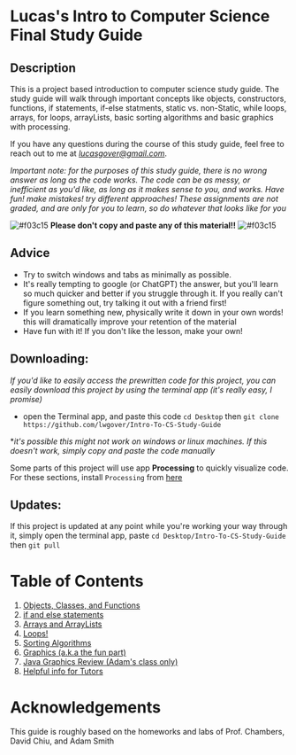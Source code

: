 # __Lucas's Intro to Computer Science Final Study Guide__

## Description
This is a project based introduction to computer science study guide. The study guide will walk through important concepts like objects, constructors, functions, if statements, if-else statments, static vs. non-Static, while loops, arrays, for loops, arrayLists, basic sorting algorithms and basic graphics with processing.

If you have any questions during the course of this study guide, feel free to reach out to me at _*lucasgover@gmail.com*_.

*Important note: for the purposes of this study guide, there is no wrong answer as long as the code works. The code can be as messy, or inefficient as you'd like, as long as it makes sense to you, and works. Have fun! make mistakes! try different approaches! These assignments are not graded, and are only for you to learn, so do whatever that looks like for you* 

![#f03c15](https://placehold.co/15x15/f03c15/f03c15.png) __Please don't copy and paste any of this material!!__ ![#f03c15](https://placehold.co/15x15/f03c15/f03c15.png)

## Advice
- Try to switch windows and tabs as minimally as possible.
- It's really tempting to google (or ChatGPT) the answer, but you'll learn so much quicker and better if you struggle through it. If you really can't figure something out, try talking it out with a friend first!
- If you learn something new, physically write it down in your own words! this will dramatically improve your retention of the material
- Have fun with it! If you don't like the lesson, make your own!

## Downloading:
*If you'd like to easily access the prewritten code for this project, you can easily download this project by using the terminal app (it's really easy, I promise)*
- open the Terminal app, and paste this code `cd Desktop` then `git clone https://github.com/lwgover/Intro-To-CS-Study-Guide`

**it's possible this might not work on windows or linux machines. If this doesn't work, simply copy and paste the code manually*

Some parts of this project will use app __Processing__ to quickly visualize code.
For these sections, install `Processing` from [here](https://processing.org/download)

## Updates:

If this project is updated at any point while you're working your way through it, simply open the terminal app, paste `cd Desktop/Intro-To-CS-Study-Guide` then `git pull`

# Table of Contents

1. [Objects, Classes, and Functions](./1/)
2. [if and else statements](./2/)
3. [Arrays and ArrayLists](./3/)
4. [Loops!](./4/)
5. [Sorting Algorithms](./5/)
6. [Graphics (a.k.a the fun part)](./6/)
7. [Java Graphics Review (Adam's class only)](./7/)
8. [Helpful info for Tutors](./tutors/)

# Acknowledgements

This guide is roughly based on the homeworks and labs of Prof. Chambers, David Chiu, and Adam Smith
